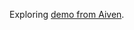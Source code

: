 
Exploring [demo from Aiven](https://aiven.io/developer/teach-yourself-apache-kafka-and-python-with-a-jupyter-notebook).